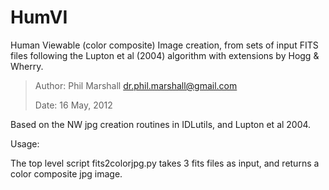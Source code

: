 HumVI
=====

Human Viewable (color composite) Image creation, from sets of input FITS files following the
Lupton et al (2004) algorithm with extensions by Hogg & Wherry.

> Author: Phil Marshall <dr.phil.marshall@gmail.com> 
>
> Date: 16 May, 2012

Based on the NW jpg creation routines in IDLutils, and Lupton et al 2004.

Usage:

The top level script fits2colorjpg.py takes 3 fits files as input, and returns
a color composite jpg image. 
